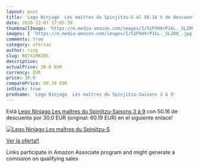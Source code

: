 ```yaml
---
layout: post
title: 'Lego Ninjago  Les maîtres du Spinjitzu-S al 50.16 % de descuento'
date: 2020-12-07 17:05:39
thumbnailImage: 'https://m.media-amazon.com/images/I/51PVHXrP1kL._SL200_.jpg'
images: [ 'https://m.media-amazon.com/images/I/51PVHXrP1kL._SL200_.jpg' ]
comments: true
category: ofertas
author: ring
slug: B07X1M62BS
description:
actualPrice: 30.0 EUR
currency: EUR
price: 30.0
comparePrice: 60.19 EUR
inStock: true
prodname: 'Lego Ninjago  Les maîtres du Spinjitzu-Saisons 3 à 9'
---
```


Está [Lego Ninjago  Les maîtres du Spinjitzu-Saisons 3 à 9](https://www.amazon.fr/dp/B07X1M62BS/?tag=tolees0d-21) con 50.16 de descuento por 30.0 EUR (original: 60.19 EUR) en el siguiente enlace!

[![Lego Ninjago  Les maîtres du Spinjitzu-S](https://m.media-amazon.com/images/I/51PVHXrP1kL._SL200_.jpg)](https://www.amazon.fr/dp/B07X1M62BS/?tag=tolees0d-21)

[Ver la oferta!!](https://www.amazon.fr/dp/B07X1M62BS/?tag=tolees0d-21)

Links participate in Amazon Associate program and might generate a comission on qualifying sales


